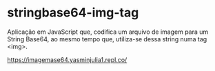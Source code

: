 # stringbase64-img-tag
Aplicação em JavaScript que, codifica um arquivo de imagem para um String Base64, ao mesmo tempo que, utiliza-se dessa string numa tag &lt;img>.

https://imagemase64.yasminjulia1.repl.co/
